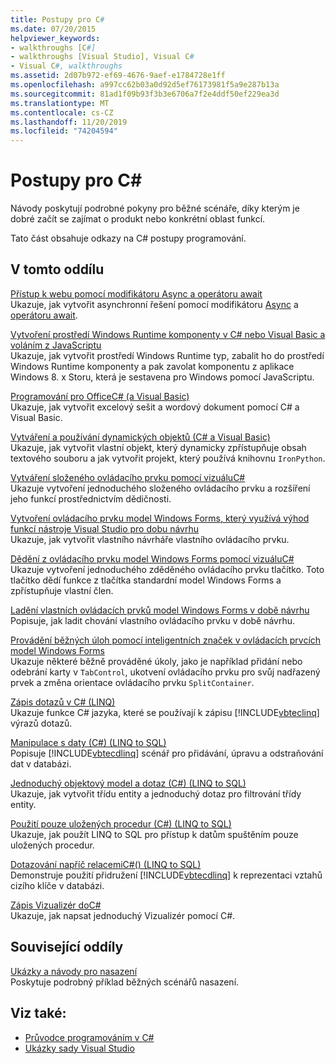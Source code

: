 ```yaml
---
title: Postupy pro C#
ms.date: 07/20/2015
helpviewer_keywords:
- walkthroughs [C#]
- walkthroughs [Visual Studio], Visual C#
- Visual C#, walkthroughs
ms.assetid: 2d07b972-ef69-4676-9aef-e1784728e1ff
ms.openlocfilehash: a997cc62b03a0d92d5ef76173981f5a9e287b13a
ms.sourcegitcommit: 81ad1f09b93f3b3e6706a7f2e4ddf50ef229ea3d
ms.translationtype: MT
ms.contentlocale: cs-CZ
ms.lasthandoff: 11/20/2019
ms.locfileid: "74204594"
---
```

# <a name="c-walkthroughs"></a>Postupy pro C#
Návody poskytují podrobné pokyny pro běžné scénáře, díky kterým je dobré začít se zajímat o produkt nebo konkrétní oblast funkcí.  
  
 Tato část obsahuje odkazy na C# postupy programování.  
  
## <a name="in-this-section"></a>V tomto oddílu  

 [Přístup k webu pomocí modifikátoru Async a operátoru await](./programming-guide/concepts/async/walkthrough-accessing-the-web-by-using-async-and-await.md)  
 Ukazuje, jak vytvořit asynchronní řešení pomocí modifikátoru [Async](./language-reference/keywords/async.md) a [operátoru await](./language-reference/operators/await.md).  
  
 [Vytvoření prostředí Windows Runtime komponenty v C# nebo Visual Basic a voláním z JavaScriptu](/windows/uwp/winrt-components/walkthrough-creating-a-simple-windows-runtime-component-and-calling-it-from-javascript)  
 Ukazuje, jak vytvořit prostředí Windows Runtime typ, zabalit ho do prostředí Windows Runtime komponenty a pak zavolat komponentu z aplikace Windows 8. x Storu, která je sestavena pro Windows pomocí JavaScriptu.  
  
 [Programování pro OfficeC# (a Visual Basic)](./programming-guide/interop/walkthrough-office-programming.md)  
 Ukazuje, jak vytvořit excelový sešit a wordový dokument pomocí C# a Visual Basic.  
  
 [Vytváření a používání dynamických objektů (C# a Visual Basic)](./programming-guide/types/walkthrough-creating-and-using-dynamic-objects.md)  
 Ukazuje, jak vytvořit vlastní objekt, který dynamicky zpřístupňuje obsah textového souboru a jak vytvořit projekt, který používá knihovnu `IronPython`.  
   
 [Vytváření složeného ovládacího prvku pomocí vizuáluC#](../framework/winforms/controls/walkthrough-authoring-a-composite-control-with-visual-csharp.md)  
 Ukazuje vytvoření jednoduchého složeného ovládacího prvku a rozšíření jeho funkcí prostřednictvím dědičnosti.  
  
 [Vytvoření ovládacího prvku model Windows Forms, který využívá výhod funkcí nástroje Visual Studio pro dobu návrhu](../framework/winforms/controls/creating-a-wf-control-design-time-features.md)  
 Ukazuje, jak vytvořit vlastního návrháře vlastního ovládacího prvku.  
  
 [Dědění z ovládacího prvku model Windows Forms pomocí vizuáluC#](../framework/winforms/controls/walkthrough-inheriting-from-a-windows-forms-control-with-visual-csharp.md)  
 Ukazuje vytvoření jednoduchého zděděného ovládacího prvku tlačítko. Toto tlačítko dědí funkce z tlačítka standardní model Windows Forms a zpřístupňuje vlastní člen.  
  
 [Ladění vlastních ovládacích prvků model Windows Forms v době návrhu](../framework/winforms/controls/walkthrough-debugging-custom-windows-forms-controls-at-design-time.md)  
 Popisuje, jak ladit chování vlastního ovládacího prvku v době návrhu.

 [Provádění běžných úloh pomocí inteligentních značek v ovládacích prvcích model Windows Forms](../framework/winforms/controls/performing-common-tasks-using-smart-tags-on-wf-controls.md)  
 Ukazuje některé běžně prováděné úkoly, jako je například přidání nebo odebrání karty v `TabControl`, ukotvení ovládacího prvku pro svůj nadřazený prvek a změna orientace ovládacího prvku `SplitContainer`.  
  
 [Zápis dotazů v C# (LINQ)](./programming-guide/concepts/linq/walkthrough-writing-queries-linq.md)  
 Ukazuje funkce C# jazyka, které se používají k zápisu [!INCLUDE[vbteclinq](~/includes/vbteclinq-md.md)] výrazů dotazů.  
  
 [Manipulace s daty (C#) (LINQ to SQL)](../framework/data/adonet/sql/linq/walkthrough-manipulating-data-csharp.md)  
 Popisuje [!INCLUDE[vbtecdlinq](~/includes/vbtecdlinq-md.md)] scénář pro přidávání, úpravu a odstraňování dat v databázi.  
  
 [Jednoduchý objektový model a dotaz (C#) (LINQ to SQL)](../framework/data/adonet/sql/linq/walkthrough-simple-object-model-and-query-csharp.md)  
 Ukazuje, jak vytvořit třídu entity a jednoduchý dotaz pro filtrování třídy entity.  
  
 [Použití pouze uložených procedur (C#) (LINQ to SQL)](../framework/data/adonet/sql/linq/walkthrough-using-only-stored-procedures-csharp.md)  
 Ukazuje, jak použít LINQ to SQL pro přístup k datům spuštěním pouze uložených procedur.  
  
 [Dotazování napříč relacemiC#() (LINQ to SQL)](../framework/data/adonet/sql/linq/walkthrough-querying-across-relationships-csharp.md)  
 Demonstruje použití přidružení [!INCLUDE[vbtecdlinq](~/includes/vbtecdlinq-md.md)] k reprezentaci vztahů cizího klíče v databázi.  

 [Zápis Vizualizér doC#](/visualstudio/debugger/walkthrough-writing-a-visualizer-in-csharp)  
 Ukazuje, jak napsat jednoduchý Vizualizér pomocí C#.  
  
## <a name="related-sections"></a>Související oddíly  
 [Ukázky a návody pro nasazení](/visualstudio/deployment/clickonce-deployment-samples-and-walkthroughs)  
 Poskytuje podrobný příklad běžných scénářů nasazení.  
  
## <a name="see-also"></a>Viz také:

- [Průvodce programováním v C#](./programming-guide/index.md)
- [Ukázky sady Visual Studio](/visualstudio/ide/visual-studio-ide)
